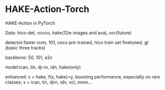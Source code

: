 # HAKE-Action-Torch
HAKE-Action in PyTorch

Data: hico-det, vcoco, hake(12w images and ava), ocr(future)

detector:faster rcnn, 101, coco pre-trained, hico train set finetuned, gt (basic three tracks)

backbone: 50, 101, a2v

model:ican, tin, dj-rn, idn, hake(only)

enhanced: x + hake, f(x, hake)=y, boosting performance, especially on rare classes; x = ican, tin, djrn, idn, vcl, more...
